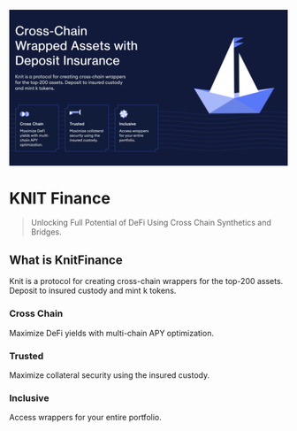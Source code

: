 ![hello](/images/home.png)

# KNIT Finance

> Unlocking Full Potential of DeFi Using Cross Chain Synthetics and Bridges.

## What is KnitFinance

Knit is a protocol for creating cross-chain wrappers
for the top-200 assets. Deposit to insured custody
and mint k tokens.

### Cross Chain

Maximize DeFi yields with multi-chain APY optimization.

### Trusted

Maximize collateral security using the insured custody.

### Inclusive

Access wrappers for your entire portfolio.
